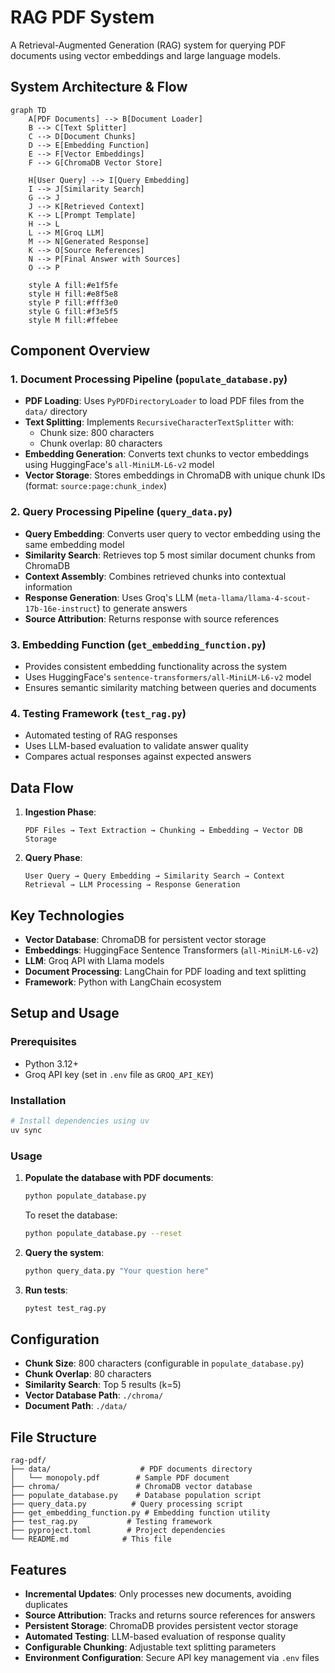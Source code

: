 # RAG PDF System

A Retrieval-Augmented Generation (RAG) system for querying PDF documents using vector embeddings and large language models.

## System Architecture & Flow

```mermaid
graph TD
    A[PDF Documents] --> B[Document Loader]
    B --> C[Text Splitter]
    C --> D[Document Chunks]
    D --> E[Embedding Function]
    E --> F[Vector Embeddings]
    F --> G[ChromaDB Vector Store]

    H[User Query] --> I[Query Embedding]
    I --> J[Similarity Search]
    G --> J
    J --> K[Retrieved Context]
    K --> L[Prompt Template]
    H --> L
    L --> M[Groq LLM]
    M --> N[Generated Response]
    K --> O[Source References]
    N --> P[Final Answer with Sources]
    O --> P

    style A fill:#e1f5fe
    style H fill:#e8f5e8
    style P fill:#fff3e0
    style G fill:#f3e5f5
    style M fill:#ffebee
```

## Component Overview

### 1. Document Processing Pipeline (`populate_database.py`)
- **PDF Loading**: Uses `PyPDFDirectoryLoader` to load PDF files from the `data/` directory
- **Text Splitting**: Implements `RecursiveCharacterTextSplitter` with:
  - Chunk size: 800 characters
  - Chunk overlap: 80 characters
- **Embedding Generation**: Converts text chunks to vector embeddings using HuggingFace's `all-MiniLM-L6-v2` model
- **Vector Storage**: Stores embeddings in ChromaDB with unique chunk IDs (format: `source:page:chunk_index`)

### 2. Query Processing Pipeline (`query_data.py`)
- **Query Embedding**: Converts user query to vector embedding using the same embedding model
- **Similarity Search**: Retrieves top 5 most similar document chunks from ChromaDB
- **Context Assembly**: Combines retrieved chunks into contextual information
- **Response Generation**: Uses Groq's LLM (`meta-llama/llama-4-scout-17b-16e-instruct`) to generate answers
- **Source Attribution**: Returns response with source references

### 3. Embedding Function (`get_embedding_function.py`)
- Provides consistent embedding functionality across the system
- Uses HuggingFace's `sentence-transformers/all-MiniLM-L6-v2` model
- Ensures semantic similarity matching between queries and documents

### 4. Testing Framework (`test_rag.py`)
- Automated testing of RAG responses
- Uses LLM-based evaluation to validate answer quality
- Compares actual responses against expected answers

## Data Flow

1. **Ingestion Phase**:
   ```
   PDF Files → Text Extraction → Chunking → Embedding → Vector DB Storage
   ```

2. **Query Phase**:
   ```
   User Query → Query Embedding → Similarity Search → Context Retrieval → LLM Processing → Response Generation
   ```

## Key Technologies

- **Vector Database**: ChromaDB for persistent vector storage
- **Embeddings**: HuggingFace Sentence Transformers (`all-MiniLM-L6-v2`)
- **LLM**: Groq API with Llama models
- **Document Processing**: LangChain for PDF loading and text splitting
- **Framework**: Python with LangChain ecosystem

## Setup and Usage

### Prerequisites
- Python 3.12+
- Groq API key (set in `.env` file as `GROQ_API_KEY`)

### Installation
```bash
# Install dependencies using uv
uv sync
```

### Usage

1. **Populate the database with PDF documents**:
   ```bash
   python populate_database.py
   ```

   To reset the database:
   ```bash
   python populate_database.py --reset
   ```

2. **Query the system**:
   ```bash
   python query_data.py "Your question here"
   ```

3. **Run tests**:
   ```bash
   pytest test_rag.py
   ```

## Configuration

- **Chunk Size**: 800 characters (configurable in `populate_database.py`)
- **Chunk Overlap**: 80 characters
- **Similarity Search**: Top 5 results (k=5)
- **Vector Database Path**: `./chroma/`
- **Document Path**: `./data/`

## File Structure

```
rag-pdf/
├── data/                    # PDF documents directory
│   └── monopoly.pdf        # Sample PDF document
├── chroma/                 # ChromaDB vector database
├── populate_database.py    # Database population script
├── query_data.py          # Query processing script
├── get_embedding_function.py # Embedding function utility
├── test_rag.py           # Testing framework
├── pyproject.toml        # Project dependencies
└── README.md            # This file
```

## Features

- **Incremental Updates**: Only processes new documents, avoiding duplicates
- **Source Attribution**: Tracks and returns source references for answers
- **Persistent Storage**: ChromaDB provides persistent vector storage
- **Automated Testing**: LLM-based evaluation of response quality
- **Configurable Chunking**: Adjustable text splitting parameters
- **Environment Configuration**: Secure API key management via `.env` files